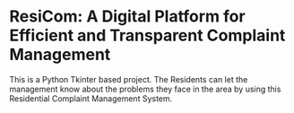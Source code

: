 # ResiCom: A Digital Platform for Efficient and Transparent Complaint Management
This is a Python Tkinter based project. The Residents can let the management know about the problems they face in the area by using this Residential Complaint Management System.
